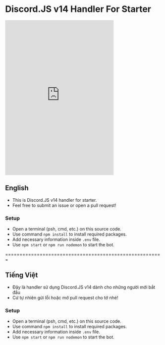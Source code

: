 # Discord.JS v14 Handler For Starter

<iframe src="https://discordapp.com/widget?id=1037118332077350973&theme=dark" width="350" height="500" allowtransparency="true" frameborder="0" sandbox="allow-popups allow-popups-to-escape-sandbox allow-same-origin allow-scripts"></iframe>

## English
- This is Discord.JS v14 handler for starter.
- Feel free to submit an issue or open a pull request!

### Setup
- Open a terminal (psh, cmd, etc.) on this source code.
- Use command `npm install` to install required packages.
- Add necessary information inside `.env` file.
- Use `npm start` or `npm run nodemon` to start the bot.

=======================================================

## Tiếng Việt
- Đây là handler sử dụng Discord.JS v14 dành cho những người mới bắt đầu
- Cứ tự nhiên gửi lỗi hoặc mở pull request cho tớ nhé!

### Setup
- Open a terminal (psh, cmd, etc.) on this source code.
- Use command `npm install` to install required packages.
- Add necessary information inside `.env` file.
- Use `npm start` or `npm run nodemon` to start the bot.
